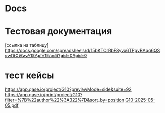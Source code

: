 # Docs

# Тестовая документация

[ссылка на таблицу]
https://docs.google.com/spreadsheets/d/15bKTCrRbF8yvx6TPgvBAqq6QSowRtGt6zvA18AplV1E/edit?gid=0#gid=0


# тест кейсы
https://app.qase.io/project/G10?previewMode=side&suite=92
https://app.qase.io/print/project/G10?filter=%7B%22author%22%3A322%7D&sort_by=position
[G10-2025-05-05.pdf](https://github.com/user-attachments/files/20038085/G10-2025-05-05.pdf)
